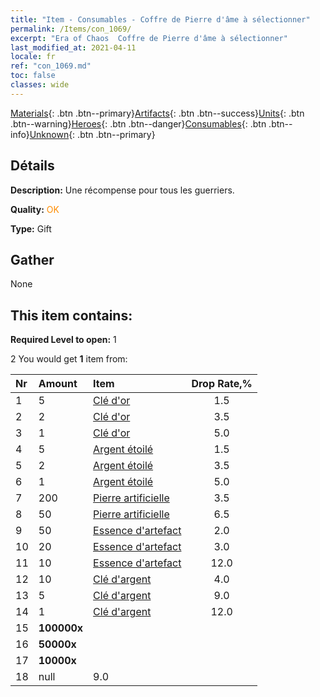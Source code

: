 ```yaml
---
title: "Item - Consumables - Coffre de Pierre d'âme à sélectionner"
permalink: /Items/con_1069/
excerpt: "Era of Chaos  Coffre de Pierre d'âme à sélectionner"
last_modified_at: 2021-04-11
locale: fr
ref: "con_1069.md"
toc: false
classes: wide
---
```

 [Materials](/fr/Items/){: .btn .btn--primary}[Artifacts](/fr/Items/Artifacts/){: .btn .btn--success}[Units](/fr/Items/Units/){: .btn .btn--warning}[Heroes](/fr/Items/Heroes/){: .btn .btn--danger}[Consumables](/fr/Items/Consumables/){: .btn .btn--info}[Unknown](/fr/Items/Unknown/){: .btn .btn--primary}

## Détails
 **Description:** Une récompense pour tous les guerriers.

 **Quality:** <span style="color: #FF8C00">OK</span>

 **Type:** Gift

## Gather

  None

## This item contains:

 **Required Level to open:** 1

 2 You would get **1** item  from:

  | Nr | Amount |     Item    | Drop Rate,% |
  |:---|:-------|:------------|:---------:|
  | 1 | 5 | [Clé d'or](/fr/Items/con_783/) | 1.5 | 
  | 2 | 2 | [Clé d'or](/fr/Items/con_783/) | 3.5 | 
  | 3 | 1 | [Clé d'or](/fr/Items/con_783/) | 5.0 | 
  | 4 | 5 | [Argent étoilé](/fr/Items/con_969/) | 1.5 | 
  | 5 | 2 | [Argent étoilé](/fr/Items/con_969/) | 3.5 | 
  | 6 | 1 | [Argent étoilé](/fr/Items/con_969/) | 5.0 | 
  | 7 | 200 | [Pierre artificielle](/fr/Items/art_188/) | 3.5 | 
  | 8 | 50 | [Pierre artificielle](/fr/Items/art_188/) | 6.5 | 
  | 9 | 50 | [Essence d'artefact](/fr/Items/con_761/) | 2.0 | 
  | 10 | 20 | [Essence d'artefact](/fr/Items/con_761/) | 3.0 | 
  | 11 | 10 | [Essence d'artefact](/fr/Items/con_761/) | 12.0 | 
  | 12 | 10 | [Clé d'argent](/fr/Items/con_693/) | 4.0 | 
  | 13 | 5 | [Clé d'argent](/fr/Items/con_693/) | 9.0 | 
  | 14 | 1 | [Clé d'argent](/fr/Items/con_693/) | 12.0 | 
  | 15 |  **100000x** | <i class="fas fa-coins"/> |  | 3.0 | 
  | 16 |  **50000x** | <i class="fas fa-coins"/> |  | 7.0 | 
  | 17 |  **10000x** | <i class="fas fa-coins"/> |  | 9.0 | 
  | 18 | null | 9.0 | 
